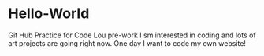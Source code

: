 # Hello-World
Git Hub Practice for Code Lou pre-work
I sm interested in coding and lots of art projects are going right now. One day I want to code my own website!
